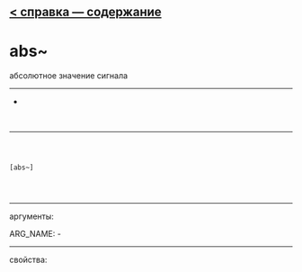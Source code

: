 [< справка — содержание](ceammc_lib.html)
---

# abs~


абсолютное значение сигнала

---

-
<br>


---


```



[abs~]


            
```

---
аргументы:

ARG_NAME: -<br>

---
свойства:


